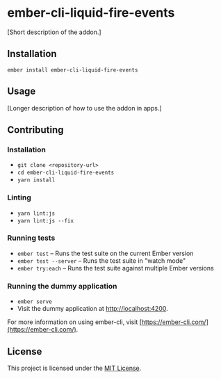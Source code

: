 ember-cli-liquid-fire-events
==============================================================================

[Short description of the addon.]

Installation
------------------------------------------------------------------------------

```
ember install ember-cli-liquid-fire-events
```


Usage
------------------------------------------------------------------------------

[Longer description of how to use the addon in apps.]


Contributing
------------------------------------------------------------------------------

### Installation

* `git clone <repository-url>`
* `cd ember-cli-liquid-fire-events`
* `yarn install`

### Linting

* `yarn lint:js`
* `yarn lint:js --fix`

### Running tests

* `ember test` – Runs the test suite on the current Ember version
* `ember test --server` – Runs the test suite in "watch mode"
* `ember try:each` – Runs the test suite against multiple Ember versions

### Running the dummy application

* `ember serve`
* Visit the dummy application at [http://localhost:4200](http://localhost:4200).

For more information on using ember-cli, visit [https://ember-cli.com/](https://ember-cli.com/).

License
------------------------------------------------------------------------------

This project is licensed under the [MIT License](LICENSE.md).
